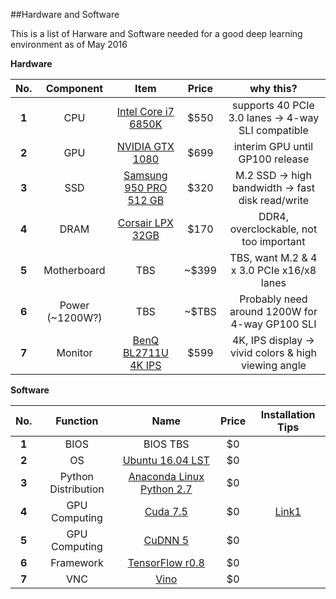 ##Hardware and Software

This is a list of Harware and Software needed for a good deep learning environment as of May 2016


**Hardware**

|  No.  | Component        | Item | Price  | why this?
| :---: | :-------------: |:-------------:|:---:|:--:|
| **1** | CPU      | [Intel Core i7 6850K](http://wccftech.com/intel-broadwell-e-core-i7-6950x-price/) | $550 |supports 40 PCIe 3.0 lanes -> 4-way SLI compatible
| **2** | GPU      | [NVIDIA GTX 1080](http://www.geforce.com/hardware/10series/geforce-gtx-1080)      | $699 |interim GPU until GP100 release
| **3** | SSD      | [Samsung 950 PRO 512 GB](http://www.amazon.com/Samsung-950-PRO-Internal-MZ-V5P512BW/dp/B01639694M)      | $320 | M.2 SSD -> high bandwidth -> fast disk read/write
| **4** | DRAM  | [Corsair LPX 32GB](http://www.newegg.com/Product/Product.aspx?Item=N82E16820233894)| $170 | DDR4, overclockable, not too important
| **5** | Motherboard  | TBS | ~$399 | TBS, want M.2 & 4 x 3.0 PCIe x16/x8 lanes
| **6** | Power (~1200W?)  | TBS | ~$TBS | Probably need around 1200W for 4-way GP100 SLI
| **7** | Monitor  | [BenQ BL2711U 4K IPS](http://www.amazon.com/dp/B00RORBPEW/ref=twister_B00WO1H7CM?_encoding=UTF8&psc=1)| $599 | 4K, IPS display -> vivid colors & high viewing angle


**Software**

|  No.  | Function | Name |  Price  | Installation Tips
| :---: | :--: | :-------------: |:-------------:|:--:
| **1** | BIOS | BIOS TBS           | $0 |
| **2** | OS | [Ubuntu 16.04 LST](http://www.ubuntu.com/download/desktop)           | $0 |
| **3** | Python Distribution| [Anaconda Linux Python 2.7](https://www.continuum.io/downloads)      | $0 |
| **4** | GPU Computing | [Cuda 7.5](https://developer.nvidia.com/cuda-downloads)| $0 | [Link1](http://docs.nvidia.com/cuda/cuda-installation-guide-linux/#axzz482cS7SJI)
| **5** | GPU Computing | [CuDNN 5](https://developer.nvidia.com/cudnn)| $0 |  
| **6** | Framework | [TensorFlow r0.8](https://www.tensorflow.org/versions/r0.8/get_started/os_setup.html#anaconda-installation)| $0 |
| **7** | VNC | [Vino](https://wiki.ubuntu.com/Lubuntu/RemoteDesktop#Installing_and_Configuring_Vino)| $0 |

